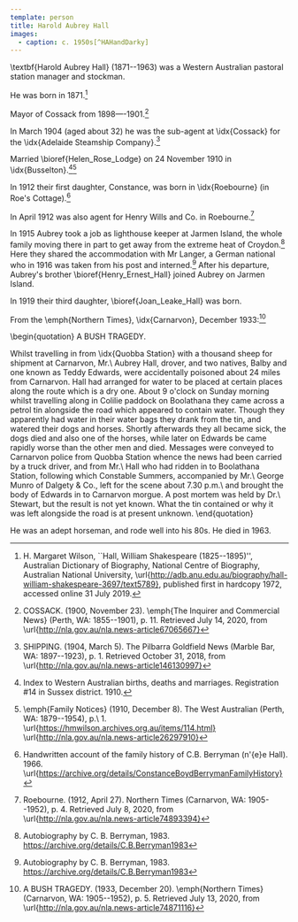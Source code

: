 ```yaml
---
template: person
title: Harold Aubrey Hall
images:
  - caption: c. 1950s[^HAHandDarky]
---
```


\textbf{Harold Aubrey Hall} (1871--1963) was a Western Australian pastoral station manager and stockman.

He was born in 1871.[^ADBWSHall]

Mayor of Cossack from 1898—-1901.[^CossackMayoralty]

In March 1904 (aged about 32) he was the sub-agent at \idx{Cossack} for the \idx{Adelaide Steamship Company}.[^1904AubreyAgent]

Married \bioref{Helen_Rose_Lodge} on 24 November 1910 in \idx{Busselton}.[^HAHmarriage][^HallLodgeWedding]

In 1912 their first daughter, Constance, was born in \idx{Roebourne} (in Roe's Cottage).[^Connie1966]

In April 1912 was also agent for Henry Wills and Co. in Roebourne.[^NorthernTimes1912]

In 1915 Aubrey took a job as lighthouse keeper at Jarmen Island,
the whole family moving there in part to get away from the extreme heat of Croydon.[^Connie1983]
Here they shared the accommodation with Mr Langer,
a German national who in 1916 was taken from his post and interned.[^Connie1983]
After his departure, Aubrey's brother \bioref{Henry_Ernest_Hall} joined Aubrey on Jarmen Island.

In 1919 their third daughter, \bioref{Joan_Leake_Hall} was born.

From the \emph{Northern Times}, \idx{Carnarvon}, December 1933:[^NorthernTimes1933]

\begin{quotation}
A BUSH TRAGEDY.

Whilst travelling in from \idx{Quobba Station} with a thousand sheep for shipment at Carnarvon,
Mr.\ Aubrey Hall, drover, and two natives, Balby and one known as Teddy Edwards,
were accidentally poisoned about 24 miles from Carnarvon.
Hall had arranged for water to be placed at certain places along the route which is a dry one.
About 9 o'clock on Sunday morning whilst travelling along in Colilie paddock on Boolathana
they came across a petrol tin alongside the road which appeared to contain water.
Though they apparently had water in their water bags they drank from the tin, and watered their dogs and horses.
Shortly afterwards they all became sick, the dogs died and also one of the horses,
while later on Edwards be came rapidly worse than the other men and died.
Messages were conveyed to Carnarvon police from Quobba Station whence the news had been carried by a truck driver,
and from Mr.\ Hall who had ridden in to Boolathana Station, following which Constable Summers,
accompanied by Mr.\ George Munro of Dalgety \& Co., left for the scene about 7.30 p.m.\ and
brought the body of Edwards in to Carnarvon morgue.
A post mortem was held by Dr.\ Stewart, but the result is not yet known.
What the tin contained or why it was left alongside the road is at present unknown.
\end{quotation}

He was an adept horseman, and rode well into his 80s. He died in 1963.

[^ADBWSHall]:
	H. Margaret Wilson, ``Hall, William Shakespeare (1825--1895)'',
	Australian Dictionary of Biography, National Centre of Biography, Australian National University,
	\url{http://adb.anu.edu.au/biography/hall-william-shakespeare-3697/text5789},
	published first in hardcopy 1972, accessed online 31 July 2019.

[^Connie1966]:
	Handwritten account of the family history of C.B. Berryman (n\'{e}e Hall). 1966.
	\url{https://archive.org/details/ConstanceBoydBerrymanFamilyHistory}

[^HAHmarriage]:
	Index to Western Australian births, deaths and marriages.
	Registration \#14 in Sussex district. 1910.
	
[^HallLodgeWedding]:
	\emph{Family Notices} (1910, December 8). The West Australian (Perth, WA: 1879--1954), p.\ 1.
	\url{https://hmwilson.archives.org.au/items/114.html}
	\url{http://nla.gov.au/nla.news-article26297910}

[^HAHandDarky]:
	Harold Aubrey Hall and 'Darky', c.\ 1950s.
	\url{https://commons.wikimedia.org/wiki/File:Harold_Aubrey_Hall_riding.png}

[^1904AubreyAgent]:
    SHIPPING. (1904, March 5). The Pilbarra Goldfield News (Marble Bar, WA: 1897--1923), p. 1.
    Retrieved October 31, 2018, from \url{http://nla.gov.au/nla.news-article146130997}

[^CossackMayoralty]:
	COSSACK. (1900, November 23). \emph{The Inquirer and Commercial News} (Perth, WA: 1855--1901), p. 11.
	Retrieved July 14, 2020, from \url{http://nla.gov.au/nla.news-article67065667}

[^NorthernTimes1912]:
	Roebourne. (1912, April 27). Northern Times (Carnarvon, WA: 1905--1952), p. 4.
	Retrieved July 8, 2020, from \url{http://nla.gov.au/nla.news-article74893394}

[^NorthernTimes1933]:
	A BUSH TRAGEDY. (1933, December 20). \emph{Northern Times} (Carnarvon, WA: 1905--1952), p. 5.
	Retrieved July 13, 2020, from \url{http://nla.gov.au/nla.news-article74871116}

[^Connie1983]: Autobiography by C. B. Berryman, 1983. https://archive.org/details/C.B.Berryman1983
